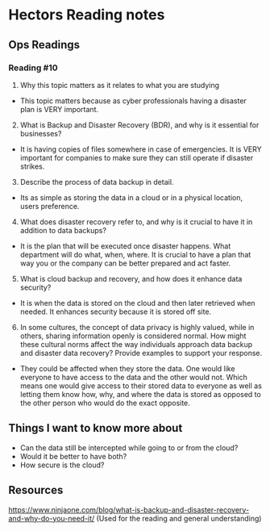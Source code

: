 # Hectors Reading notes


## Ops Readings


### Reading #10

1. Why this topic matters as it relates to what you are studying

- This topic matters because as cyber professionals having a disaster plan is VERY important.

2. What is Backup and Disaster Recovery (BDR), and why is it essential for businesses?

- It is having copies of files somewhere in case of emergencies. It is VERY important for companies to make sure they can still operate if disaster strikes. 

3. Describe the process of data backup in detail.
    
- Its as simple as storing the data in a cloud or in a physical location, users preference.
    
4. What does disaster recovery refer to, and why is it crucial to have it in addition to data backups?

- It is the plan that will be executed once disaster happens. What department will do what, when, where. It is crucial to have a plan that way you or the company can be better prepared and act faster.

5. What is cloud backup and recovery, and how does it enhance data security?

- It is when the data is stored on the cloud and then later retrieved when needed. It enhances security because it is stored off site.

6. In some cultures, the concept of data privacy is highly valued, while in others, sharing information openly is considered normal. How might these cultural norms affect the way individuals approach data backup and disaster data recovery? Provide examples to support your response.

- They could be affected when they store the data. One would like everyone to have access to the data and the other would not. Which means one would give access to their stored data to everyone as well as letting them know how, why, and where the data is stored as opposed to the other person who would do the exact opposite.

## Things I want to know more about

- Can the data still be intercepted while going to or from the cloud?
- Would it be better to have both?
- How secure is the cloud?
 
## Resources
https://www.ninjaone.com/blog/what-is-backup-and-disaster-recovery-and-why-do-you-need-it/ 
(Used for the reading and general understanding)
